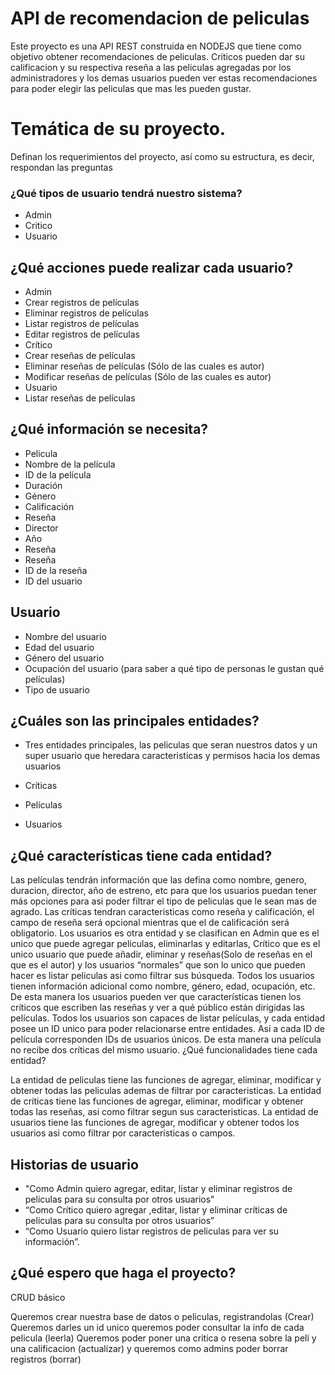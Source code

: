 # API de recomendacion de peliculas
Este proyecto es una API REST construida en NODEJS que tiene como objetivo obtener recomendaciones de peliculas.
Criticos pueden dar su calificacion y su respectiva reseña a las peliculas agregadas por los administradores y los 
demas usuarios pueden ver estas recomendaciones para poder elegir las peliculas que mas les pueden gustar.


# Temática de su proyecto.
Definan los requerimientos del proyecto, así como su estructura, es decir, respondan las preguntas
### ¿Qué tipos de usuario tendrá nuestro sistema?
* Admin
* Critico
* Usuario
## ¿Qué acciones puede realizar cada usuario?
* Admin
* Crear registros de películas
* Eliminar registros de películas
* Listar registros de películas
* Editar registros de películas
* Crítico
* Crear reseñas de películas
* Eliminar reseñas de películas (Sólo de las cuales es autor)
* Modificar reseñas de películas (Sólo de las cuales es autor)
* Usuario
* Listar reseñas de películas
## ¿Qué información se necesita?
* Pelicula
* Nombre de la película
 * ID de la película
* Duración
* Género
* Calificación
* Reseña
* Director
* Año
* Reseña
* Reseña
* ID de la reseña
* ID del usuario

## Usuario
* Nombre del usuario
* Edad del usuario
* Género del usuario
* Ocupación del usuario (para saber a qué tipo de personas le gustan qué películas)
* Tipo de usuario



## ¿Cuáles son las principales entidades?

* Tres entidades principales, las peliculas que seran nuestros datos y un super usuario que heredara caracteristicas y permisos hacia los demas usuarios

* Críticas
* Películas
* Usuarios

## ¿Qué características tiene cada entidad?

Las películas tendrán información que las defina como nombre, genero, duracion, director, año de estreno, etc para que los usuarios puedan tener más opciones para asi poder filtrar el tipo de peliculas que le sean mas de agrado. 
Las críticas tendran caracteristicas como reseña y calificación, el campo de reseña será opcional mientras que el de calificación será obligatorio. 
Los usuarios es otra entidad y se clasifican en Admin que es el unico que puede agregar peliculas, eliminarlas y editarlas, Crítico que es el unico usuario que puede añadir, eliminar y reseñas(Solo de reseñas en el que es el autor) y los usuarios “normales” que son lo unico que pueden hacer es listar peliculas asi como filtrar sus búsqueda. Todos los usuarios tienen información adicional como nombre, género, edad, ocupación, etc. De esta manera los usuarios pueden ver que características tienen los críticos que escriben las reseñas y ver a qué público están dirigidas las películas.
Todos los usuarios son capaces de listar películas, y cada entidad posee un ID unico para poder relacionarse entre entidades. Así a cada ID de película corresponden IDs de usuarios únicos. De esta manera una película no recibe dos críticas del mismo usuario.
¿Qué funcionalidades tiene cada entidad?

La entidad de peliculas tiene las funciones de agregar, eliminar, modificar y obtener todas las peliculas ademas de filtrar por caracteristicas.
La entidad de críticas tiene las funciones de agregar, eliminar, modificar y obtener todas las reseñas, asi como filtrar segun sus caracteristicas.
La entidad de usuarios tiene las funciones de agregar, modificar y obtener todos los usuarios asi como filtrar por características o campos.

## Historias de usuario
* "Como Admin quiero agregar, editar, listar y eliminar registros de peliculas para su consulta por otros usuarios"
* “Como Crítico quiero agregar ,editar, listar y eliminar críticas de peliculas para su consulta por otros usuarios”
* “Como Usuario quiero listar registros de peliculas para ver su información”.

## ¿Qué espero que haga el proyecto?
 
CRUD básico

Queremos crear nuestra base de datos o peliculas, registrandolas (Crear)
Queremos darles un id unico
queremos poder consultar la info de cada pelicula (leerla)
Queremos poder poner una critica o resena sobre la peli y una calificacion (actualizar)
y queremos como admins poder borrar registros (borrar)


